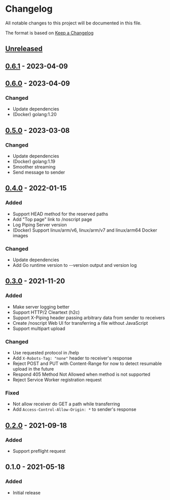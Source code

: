 # Changelog
All notable changes to this project will be documented in this file.

The format is based on [Keep a Changelog](http://keepachangelog.com/en/1.0.0/)

## [Unreleased]

## [0.6.1] - 2023-04-09

## [0.6.0] - 2023-04-09
### Changed
* Update dependencies
* (Docker) golang:1.20

## [0.5.0] - 2023-03-08
### Changed
* Update dependencies
* (Docker) golang:1.19
* Smoother streaming
* Send message to sender

## [0.4.0] - 2022-01-15
### Added
* Support HEAD method for the reserved paths
* Add "Top page" link to /noscript page
* Log Piping Server version
* (Docker) Support linux/arm/v6, linux/arm/v7 and linux/arm64 Docker images

### Changed
* Update dependencies
* Add Go runtime version to --version output and version log

## [0.3.0] - 2021-11-20
### Added
* Make server logging better
* Support HTTP/2 Cleartext (h2c)
* Support X-Piping header passing arbitrary data from sender to receivers
* Create /noscript Web UI for transferring a file without JavaScript
* Support multipart upload

### Changed
* Use requested protocol in /help
* Add `X-Robots-Tag: "none"` header to receiver's response
* Reject POST and PUT with Content-Range for now to detect resumable upload in the future
* Respond 405 Method Not Allowed when method is not supported
* Reject Service Worker registration request

### Fixed
* Not allow receiver do GET a path while transferring
* Add `Access-Control-Allow-Origin: *` to sender's response

## [0.2.0] - 2021-09-18
### Added
* Support preflight request

## 0.1.0 - 2021-05-18
### Added
* Initial release

[Unreleased]: https://github.com/nwtgck/go-piping-server/compare/v0.6.1...HEAD
[0.6.1]: https://github.com/nwtgck/go-piping-server/compare/v0.6.0...v0.6.1
[0.6.0]: https://github.com/nwtgck/go-piping-server/compare/v0.5.0...v0.6.0
[0.5.0]: https://github.com/nwtgck/go-piping-server/compare/v0.4.0...v0.5.0
[0.4.0]: https://github.com/nwtgck/go-piping-server/compare/v0.3.0...v0.4.0
[0.3.0]: https://github.com/nwtgck/go-piping-server/compare/v0.2.0...v0.3.0
[0.2.0]: https://github.com/nwtgck/go-piping-server/compare/v0.1.0...v0.2.0

